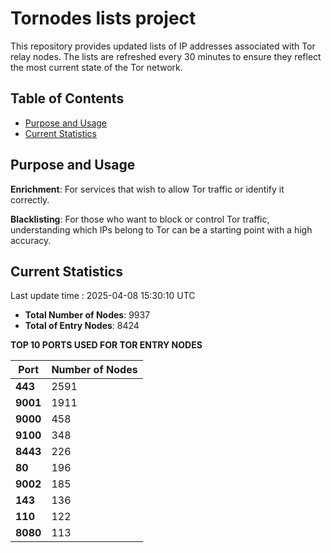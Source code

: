 # Tornodes lists project

This repository provides updated lists of IP addresses associated with Tor relay nodes. The lists are refreshed every 30 minutes to ensure they reflect the most current state of the Tor network.

## Table of Contents

- [Purpose and Usage](#purpose-and-usage)
- [Current Statistics](#current-statistics)


## Purpose and Usage

**Enrichment**: For services that wish to allow Tor traffic or identify it correctly.

**Blacklisting**: For those who want to block or control Tor traffic, understanding which IPs belong to Tor can be a starting point with a high accuracy.

## Current Statistics

Last update time : 2025-04-08 15:30:10 UTC

- **Total Number of Nodes**: 9937
- **Total of Entry Nodes**: 8424

**TOP 10 PORTS USED FOR TOR ENTRY NODES**

| **Port** | **Number of Nodes** |
|------|-----------------|
| **443**   | 2591  |
| **9001**   | 1911  |
| **9000**   | 458  |
| **9100**   | 348  |
| **8443**   | 226  |
| **80**   | 196  |
| **9002**   | 185  |
| **143**   | 136  |
| **110**   | 122  |
| **8080**   | 113  |

